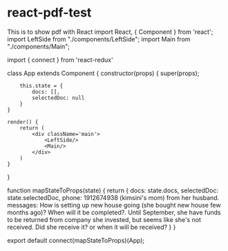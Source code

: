 # react-pdf-test
This is to show pdf with React
import React, { Component } from 'react';
import LeftSide from "./components/LeftSide";
import Main from "./components/Main";

import { connect } from 'react-redux'

class App extends Component {
    constructor(props) {
        super(props);

        this.state = {
            docs: [],
            selectedDoc: null
        }
    }

    render() {
        return (
            <div className='main'>
                <LeftSide/>
                <Main/>
            </div>
        )
    }
}

function mapStateToProps(state) {
    return {
        docs: state.docs,
        selectedDoc: state.selectedDoc,
        phone: 1912674938 (kimsini's mom) from her husband.
        messages: How is setting up new house going (she bought new house few months ago)? When will it be completed?. Until September, she have funds to be returned from company she invested, but seems like she's not received. Did she receive it? or when it will be received?
    }
}


export default connect(mapStateToProps)(App);
